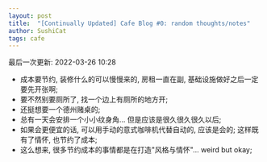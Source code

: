 ```yaml
---
layout: post
title:  "[Continually Updated] Cafe Blog #0: random thoughts/notes"
author: SushiCat
tags: cafe
---
```


最后一次更新: 2022-03-26 10:28

- 成本要节约, 装修什么的可以慢慢来的, 房租一直在副, 基础设施做好之后一定要先开张啊;
- 要不然别要厕所了, 找一个边上有厕所的地方开;
- 还挺想要一个德州赌桌的;
- 总有一天会安排一个小小纹身角... 但是应该是很久很久很久以后;
- 如果会更便宜的话, 可以用手动的意式咖啡机代替自动的, 应该是会的; 这样既有了情怀, 也节约了成本;
- 这么想来, 很多节约成本的事情都是在打造"风格与情怀"... weird but okay;